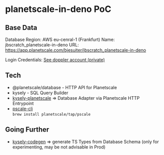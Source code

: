# planetscale-in-deno PoC 

## Base Data 
Database Region: AWS eu-cenral-1 (Frankfurt)
Name: jbscratch_planetscale-in-deno
URL: https://app.planetscale.com/bjesuiter/jbscratch_planetscale-in-deno

Login Credentials: [See doppler account (private)](https://dashboard.doppler.com/workplace/f867183ebfa5d4d1e007/projects/planetscale-in-deno)

## Tech 

- @planetscale/database - HTTP API for Planetscale
- kysely - SQL Query Builder 
- [kysely-planetscale](https://github.com/depot/kysely-planetscale) => Database Adapter via Planetscale HTTP Entrypoint
- [pscale-cli](https://planetscale.com/docs/tutorials/connect-any-application)  
  `brew install planetscale/tap/pscale`


## Going Further 

- [kysely-codegen](https://github.com/RobinBlomberg/kysely-codegen) => generate TS Types from Database Schema 
  (only for experimenting, may be not advisable in Prod)